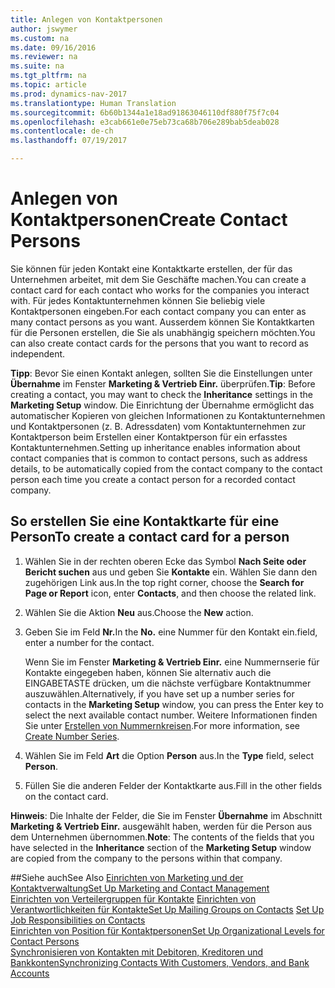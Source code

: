 ```yaml
---
title: Anlegen von Kontaktpersonen
author: jswymer
ms.custom: na
ms.date: 09/16/2016
ms.reviewer: na
ms.suite: na
ms.tgt_pltfrm: na
ms.topic: article
ms.prod: dynamics-nav-2017
ms.translationtype: Human Translation
ms.sourcegitcommit: 6b60b1344a1e18ad91863046110df880f75f7c04
ms.openlocfilehash: e3cab661e0e75eb73ca68b706e289bab5deab028
ms.contentlocale: de-ch
ms.lasthandoff: 07/19/2017

---
```

# <a name="create-contact-persons"></a><span data-ttu-id="6c8e6-102">Anlegen von Kontaktpersonen</span><span class="sxs-lookup"><span data-stu-id="6c8e6-102">Create Contact Persons</span></span>
<span data-ttu-id="6c8e6-103">Sie können für jeden Kontakt eine Kontaktkarte erstellen, der für das Unternehmen arbeitet, mit dem Sie Geschäfte machen.</span><span class="sxs-lookup"><span data-stu-id="6c8e6-103">You can create a contact card for each contact who works for the companies you interact with.</span></span> <span data-ttu-id="6c8e6-104">Für jedes Kontaktunternehmen können Sie beliebig viele Kontaktpersonen eingeben.</span><span class="sxs-lookup"><span data-stu-id="6c8e6-104">For each contact company you can enter as many contact persons as you want.</span></span> <span data-ttu-id="6c8e6-105">Ausserdem können Sie Kontaktkarten für die Personen erstellen, die Sie als unabhängig speichern möchten.</span><span class="sxs-lookup"><span data-stu-id="6c8e6-105">You can also create contact cards for the persons that you want to record as independent.</span></span>

<span data-ttu-id="6c8e6-106">**Tipp**: Bevor Sie einen Kontakt anlegen, sollten Sie die Einstellungen unter **Übernahme** im Fenster **Marketing & Vertrieb Einr.** überprüfen.</span><span class="sxs-lookup"><span data-stu-id="6c8e6-106">**Tip**: Before creating a contact, you may want to check the **Inheritance** settings in the **Marketing Setup** window.</span></span> <span data-ttu-id="6c8e6-107">Die Einrichtung der Übernahme ermöglicht das automatischer Kopieren von gleichen Informationen zu Kontaktunternehmen und Kontaktpersonen (z. B. Adressdaten) vom Kontaktunternehmen zur Kontaktperson beim Erstellen einer Kontaktperson für ein erfasstes Kontaktunternehmen.</span><span class="sxs-lookup"><span data-stu-id="6c8e6-107">Setting up inheritance enables information about contact companies that is common to contact persons, such as address details, to be automatically copied from the contact company to the contact person each time you create a contact person for a recorded contact company.</span></span>

## <a name="to-create-a-contact-card-for-a-person"></a><span data-ttu-id="6c8e6-108">So erstellen Sie eine Kontaktkarte für eine Person</span><span class="sxs-lookup"><span data-stu-id="6c8e6-108">To create a contact card for a person</span></span>
1. <span data-ttu-id="6c8e6-109">Wählen Sie in der rechten oberen Ecke das Symbol **Nach Seite oder Bericht suchen** aus und geben Sie **Kontakte** ein. Wählen Sie dann den zugehörigen Link aus.</span><span class="sxs-lookup"><span data-stu-id="6c8e6-109">In the top right corner, choose the **Search for Page or Report** icon, enter **Contacts**, and then choose the related link.</span></span>
2. <span data-ttu-id="6c8e6-110">Wählen Sie die Aktion **Neu** aus.</span><span class="sxs-lookup"><span data-stu-id="6c8e6-110">Choose the **New** action.</span></span>
3. <span data-ttu-id="6c8e6-111">Geben Sie im Feld **Nr.**</span><span class="sxs-lookup"><span data-stu-id="6c8e6-111">In the **No.**</span></span> <span data-ttu-id="6c8e6-112">eine Nummer für den Kontakt ein.</span><span class="sxs-lookup"><span data-stu-id="6c8e6-112">field, enter a number for the contact.</span></span>

    <span data-ttu-id="6c8e6-113">Wenn Sie im Fenster **Marketing & Vertrieb Einr.** eine Nummernserie für Kontakte eingegeben haben, können Sie alternativ auch die EINGABETASTE drücken, um die nächste verfügbare Kontaktnummer auszuwählen.</span><span class="sxs-lookup"><span data-stu-id="6c8e6-113">Alternatively, if you have set up a number series for contacts in the **Marketing Setup** window, you can press the Enter key to select the next available contact number.</span></span> <span data-ttu-id="6c8e6-114">Weitere Informationen finden Sie unter [Erstellen von Nummernkreisen](ui-create-number-series.md).</span><span class="sxs-lookup"><span data-stu-id="6c8e6-114">For more information, see [Create Number Series](ui-create-number-series.md).</span></span>
4. <span data-ttu-id="6c8e6-115">Wählen Sie im Feld **Art** die Option **Person** aus.</span><span class="sxs-lookup"><span data-stu-id="6c8e6-115">In the **Type** field, select **Person**.</span></span>
5. <span data-ttu-id="6c8e6-116">Füllen Sie die anderen Felder der Kontaktkarte aus.</span><span class="sxs-lookup"><span data-stu-id="6c8e6-116">Fill in the other fields on the contact card.</span></span>

<span data-ttu-id="6c8e6-117">**Hinweis**: Die Inhalte der Felder, die Sie im Fenster **Übernahme** im Abschnitt **Marketing & Vertrieb Einr.** ausgewählt haben, werden für die Person aus dem Unternehmen übernommen.</span><span class="sxs-lookup"><span data-stu-id="6c8e6-117">**Note**: The contents of the fields that you have selected in the **Inheritance** section of the **Marketing Setup** window are copied from the company to the persons within that company.</span></span>

##<a name="see-also"></a><span data-ttu-id="6c8e6-118">Siehe auch</span><span class="sxs-lookup"><span data-stu-id="6c8e6-118">See Also</span></span>
[<span data-ttu-id="6c8e6-119">Einrichten von Marketing und der Kontaktverwaltung</span><span class="sxs-lookup"><span data-stu-id="6c8e6-119">Set Up Marketing and Contact Management</span></span>](marketing-setup-marketing.md)  
<span data-ttu-id="6c8e6-120">[Einrichten von Verteilergruppen für Kontakte](marketing-mailing-groups.md#assign-mailing-groups-to-a-contact)
[Einrichten von Verantwortlichkeiten für Kontakte](marketing-job-responsibilities.md)</span><span class="sxs-lookup"><span data-stu-id="6c8e6-120">[Set Up Mailing Groups on Contacts](marketing-mailing-groups.md#assign-mailing-groups-to-a-contact)
[Set Up Job Responsibilities on Contacts](marketing-job-responsibilities.md)</span></span>  
[<span data-ttu-id="6c8e6-121">Einrichten von Position für Kontaktpersonen</span><span class="sxs-lookup"><span data-stu-id="6c8e6-121">Set Up Organizational Levels for Contact Persons</span></span>](marketing-organizational-levels.md)  
[<span data-ttu-id="6c8e6-122">Synchronisieren von Kontakten mit Debitoren, Kreditoren und Bankkonten</span><span class="sxs-lookup"><span data-stu-id="6c8e6-122">Synchronizing Contacts With Customers, Vendors, and Bank Accounts</span></span>](marketing-synchronize-contacts-customers-vendors-bank-accounts.md)  

